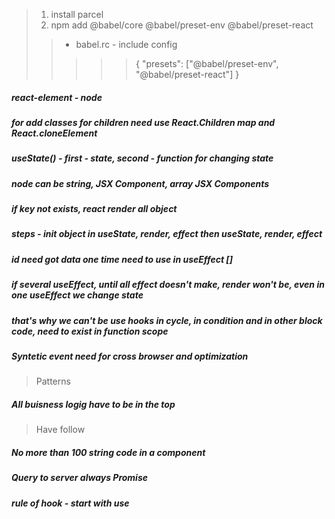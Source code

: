 > 1. install parcel
> 2. npm add @babel/core @babel/preset-env @babel/preset-react
>>- babel.rc  - include config
>>>>>{
         "presets": ["@babel/preset-env", "@babel/preset-react"]
     }
##### react-element - node
##### for add classes for children need use React.Children map and React.cloneElement
##### useState() - first - state, second - function for changing state
##### node can be string, JSX Component, array JSX Components
##### if key not exists, react render all object
##### steps - init object in useState, render, effect then useState, render, effect
##### id need got data one time need to use in useEffect []
##### if several useEffect, until all effect doesn't make, render won't be, even in one useEffect we change state
##### that's why we can't be use hooks in cycle, in condition and in other block code, need to exist in function scope 
##### Syntetic event need for cross browser and optimization
> Patterns
##### All buisness logig have to be in the top
> Have follow
##### No more than 100 string code in a component
##### Query to server always Promise
##### rule of hook - start with use
